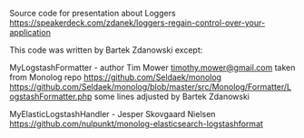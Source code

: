 Source code for presentation about Loggers
https://speakerdeck.com/zdanek/loggers-regain-control-over-your-application

This code was written by Bartek Zdanowski except:

MyLogstashFormatter - author Tim Mower <timothy.mower@gmail.com>
taken from Monolog repo
https://github.com/Seldaek/monolog
https://github.com/Seldaek/monolog/blob/master/src/Monolog/Formatter/LogstashFormatter.php
some lines adjusted by Bartek Zdanowski

MyElasticLogstashHandler - Jesper Skovgaard Nielsen
https://github.com/nulpunkt/monolog-elasticsearch-logstashformat
